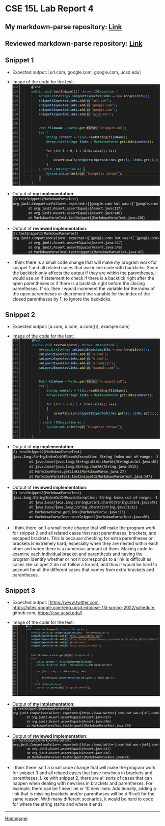 # **CSE 15L Lab Report 4**

## My markdown-parse repository: [Link](https://github.com/bsalvania/markdown-parser)
## Reviewed markdown-parse repository: [Link](https://github.com/jina-leemon/markdown-parser)

## Snippet 1
* Expected output: [url.com, google.com, google.com, ucsd.edu]
* Image of the code for the test: ![Snippet 1](snippet1Test.jpg)
* Output of **my implementation**: ![myOutputSnippet1](myOutputSnippet1.jpg)
* Output of **reviewed implementation**: ![reviewOutputSnippet1](reviewOutputSnippet1.jpg)

* I think there is a small code change that will make my program work for snippet 1 and all related cases that use inline code with backticks. Since the backtick only affects the output if they are within the parentheses, I would use an if statement to check if there is a backtick right after the open parentheses or if there is a backtick right before the closing parentheses. If so, then I would increment the variable for the index of the open parentheses or decrement the variable for the index of the closed parentheses by 1, to ignore the backticks.

## Snippet 2
* Expected output: [a.com, b.com, a.com(()), example.com]
* Image of the code for the test: 
![Snippet 2](snippet2Test.jpg)
* Output of **my implementation**: ![myOutputSnippet2](myOutputSnippet2.jpg)
* Output of **reviewed implementation**: ![reviewOutputSnippet2](reviewOutputSnippet2.jpg)

* I think there isn't a small code change that will make the program work for snippet 2 and all related cases that nest parentheses, brackets, and escaped brackets. This is because checking for extra parentheses or brackets is extremely hard, especially when they are nested within each other and when there is a numerous amount of them. Making code to examine each individual bracket and parenthesis and having the program identify whether or not it corresponds to a link is difficult as cases like snippet 2 do not follow a format, and thus it would be hard to account for all the different cases that comes from extra brackets and parentheses.

## Snippet 3
* Expected output: [https://www.twitter.com, https://sites.google.com/eng.ucsd.edu/cse-15l-spring-2022/schedule, github.com, https://cse.ucsd.edu/]
* Image of the code for the test: ![Snippet 3](snippet3Test.jpg)
* Output of **my implementation**: ![myOutputSnippet3](myOutputSnippet3.jpg)
* Output of **reviewed implementation**: ![reviewOutputSnippet3](reviewOutputSnippet3.jpg)

* I think there isn't a small code change that will make the program work for snippet 3 and all related cases that have newlines in brackets and parentheses. Like with snippet 2, there are all sorts of cases that can happen when dealing with newlines in brackets and parentheses. For example, there can be 1 new line or 10 new lines. Additionally, adding a link that is missing brackets and/or parentheses will be difficult for the same reason. With many different scenarios, it would be hard to code for where the string starts and where it ends.


 ---
 [Homepage](https://bsalvania.github.io/cse-15l-lab-reports/index.html)